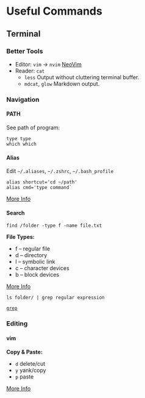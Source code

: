 # Useful Commands

## Terminal

### Better Tools

- Editor: `vim` -> `nvim` [NeoVim](https://neovim.io/)
- Reader: `cat`
	- `less` Output without cluttering terminal buffer.
	- `mdcat`, `glow` Markdown output.

### Navigation

#### PATH

See path of program:

	type type
	which which

#### Alias

Edit `~/.aliases`, `~/.zshrc`, `~/.bash_profile`

	alias shortcut='cd ~/path'
	alias cmd='type command`

[More Info](https://wpbeaches.com/make-an-alias-in-bash-or-zsh-shell-in-macos-with-terminal/)

#### Search

	find /folder -type f -name file.txt

**File Types:**
- f – regular file
- d – directory
- l – symbolic link
- c – character devices
- b – block devices

[More Info](https://linuxhostsupport.com/blog/how-to-search-files-on-the-linux-terminal/)

	ls folder/ | grep regular expression

[`grep`](https://man7.org/linux/man-pages/man1/grep.1.html)

### Editing

#### vim

**Copy & Paste:**
- `d` delete/cut
- `y` yank/copy
- `p` paste

[More Info](https://vim.fandom.com/wiki/Copy,_cut_and_paste)
